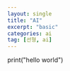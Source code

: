 ```yaml
---
layout: single
title: "AI"
excerpt: "basic"
categories: ai
tag: [선형, ai]
---
```


print("hello world")
